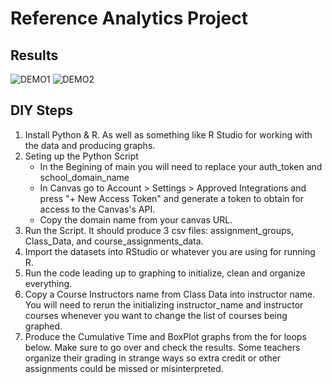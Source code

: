 # Reference Analytics Project

## Results
![DEMO1](https://github.com/ljvaughn0841/ReferenceAnalytics/assets/72235620/a0f8bf65-7a06-4828-b2fe-f6717821e72b)
![DEMO2](https://github.com/ljvaughn0841/ReferenceAnalytics/assets/72235620/b7849e97-0a14-4729-b07e-b0ec956e8298)

## DIY Steps
1. Install Python & R. As well as something like R Studio for working with the data and producing graphs.
2. Seting up the Python Script
   * In the Begining of main you will need to replace your auth_token and school_domain_name
   * In Canvas go to Account > Settings > Approved Integrations and press "+ New Access Token" and generate a token to obtain for access to the Canvas's API.
   * Copy the domain name from your canvas URL.
3. Run the Script. It should produce 3 csv files: assignment_groups, Class_Data, and course_assignments_data.
4. Import the datasets into RStudio or whatever you are using for running R.
5. Run the code leading up to graphing to initialize, clean and organize everything.
6. Copy a Course Instructors name from Class Data into instructor name.
   You will need to rerun the initializing instructor_name and instructor courses whenever you want to change the list of courses being graphed.
7. Produce the Cumulative Time and BoxPlot graphs from the for loops below.
   Make sure to go over and check the results. Some teachers organize their grading in strange ways so extra credit or other assignments could be missed or misinterpreted.
